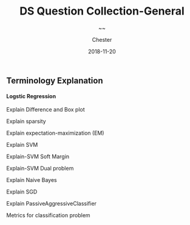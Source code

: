 ﻿---
layout:     post
title:      DS Question Collection-General
subtitle:   ~~
date:       2018-11-20
author:    Chester
header-img: img/failure.jpg
catalog: true
tags:
    Job
---
## Terminology Explanation 
#### Logstic Regression

Explain Difference and Box plot

Explain sparsity

Explain expectation-maximization (EM)

Explain SVM

Explain-SVM Soft Margin

Explain-SVM Dual problem

Explain Naive Bayes

Explain SGD

Explain PassiveAggressiveClassifier

Metrics for classification problem


<!--stackedit_data:
eyJoaXN0b3J5IjpbLTEwODg0NzAxNDcsLTcxOTA1MjM3MiwtMT
M5NjcyNTQxM119
-->
